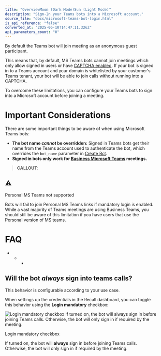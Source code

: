 ```yaml
---
title: "OverviewMoon (Dark Mode)Sun (Light Mode)"
description: "Sign-In your Teams bots into a Microsoft account."
source_file: "docs/microsoft-teams-bot-login.html"
is_api_reference: "false"
converted_at: "2025-06-10T14:47:11.326Z"
api_parameters_count: "0"
---
```

By default the Teams bot will join meeting as an anonymous guest participant.

This means that, by default, MS Teams bots cannot join meetings which only allow signed in users or have [CAPTCHA enabled](https://learn.microsoft.com/en-us/microsoftteams/join-verification-check). If your bot is signed in to a Teams account and your domain is whitelisted by your customer's Teams tenant, your bot will be able to join calls without running into a CAPTCHA.

To overcome these limitations, you can configure your Teams bots to sign into a Microsoft account before joining a meeting.

# Important Considerations

[](#important-considerations)

There are some important things to be aware of when using Microsoft Teams bots:
- **The bot name *cannot* be overridden:** Signed in Teams bots get their name from the Teams account used to authenticate the bot, which overrides the `bot_name` parameter in [Create Bot](/reference/bot_create.md).
- **Signed in bots only work for [Business Microsoft Teams](https://recallai.readme.io/docs/personal-vs-business-ms-teams#business-ms-teams) meetings.**

> **CALLOUT**:

## ⚠️

Personal MS Teams not supported

Bots will fail to join Personal MS Teams links if mandatory login is enabled. While a vast majority of Teams meetings are using Business Teams, you should still be aware of this limitation if you have users that use the Personal version of MS teams.



# FAQ

[](#faq)
- * *

## Will the bot *always* sign into teams calls?

[](#will-the-bot-always-sign-into-teams-calls)

This behavior is configurable according to your use case.

When settings up the credentials in the Recall dashboard, you can toggle this behavior using the **Login mandatory** checkbox:

![Login mandatory checkbox
If turned on, the bot will **always** sign in before joining Teams calls.
Otherwise, the bot will only sign in if required by the meeting.](https://files.readme.io/222be2c1804a9f95726250d77bd04b85ea81a3afcc6dc4157642ccfe690c2c54-CleanShot_2024-10-24_at_08.42.37.png)

Login mandatory checkbox

If turned on, the bot will **always** sign in before joining Teams calls.
Otherwise, the bot will only sign in if required by the meeting.
